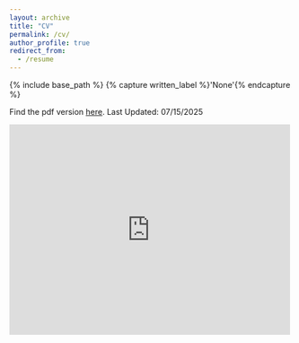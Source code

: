 ```yaml
---
layout: archive
title: "CV"
permalink: /cv/
author_profile: true
redirect_from:
  - /resume
---
```

{% include base_path %} {% capture written_label %}'None'{% endcapture %}

Find the pdf version <a href="https://nsapkota417.github.io/Nsapkota_CV.pdf" target="_blank" rel="noopener noreferrer">here</a>. Last Updated: 07/15/2025 

<embed src="https://nsapkota417.github.io/Nsapkota_CV.pdf" width="500" height="375" 
 type="application/pdf">

